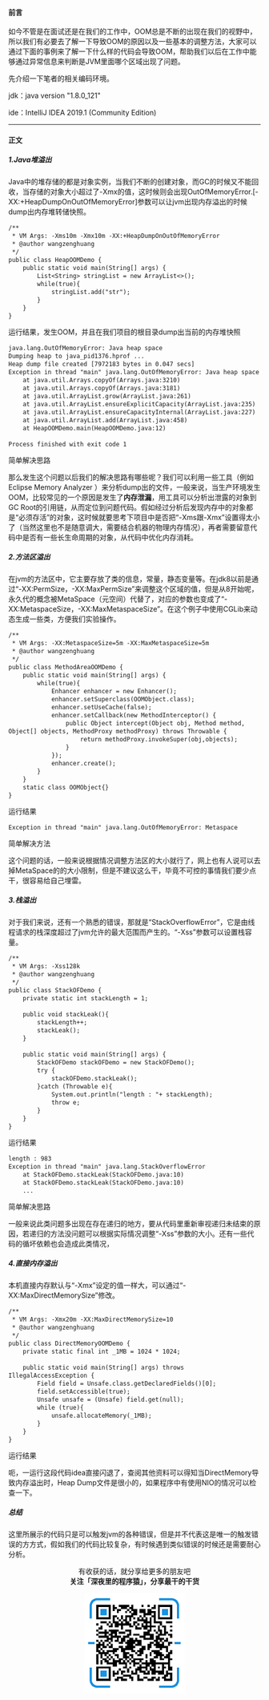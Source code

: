 #### 前言

如今不管是在面试还是在我们的工作中，OOM总是不断的出现在我们的视野中，所以我们有必要去了解一下导致OOM的原因以及一些基本的调整方法，大家可以通过下面的事例来了解一下什么样的代码会导致OOM，帮助我们以后在工作中能够通过异常信息来判断是JVM里面哪个区域出现了问题。

先介绍一下笔者的相关编码环境。

jdk：java version "1.8.0_121"

ide：IntelliJ IDEA 2019.1 (Community Edition)

---

#### 正文 

##### 1.Java堆溢出

Java中的堆存储的都是对象实例，当我们不断的创建对象，而GC的时候又不能回收，当存储的对象大小超过了-Xmx的值，这时候则会出现OutOfMemoryError.[-XX:+HeapDumpOnOutOfMemoryError]参数可以让jvm出现内存溢出的时候dump出内存堆转储快照。

```
/**
 * VM Args: -Xms10m -Xmx10m -XX:+HeapDumpOnOutOfMemoryError
 * @author wangzenghuang
 */
public class HeapOOMDemo {
    public static void main(String[] args) {
        List<String> stringList = new ArrayList<>();
        while(true){
            stringList.add("str");
        }
    }
}

```

运行结果，发生OOM，并且在我们项目的根目录dump出当前的内存堆快照

```
java.lang.OutOfMemoryError: Java heap space
Dumping heap to java_pid1376.hprof ...
Heap dump file created [7972183 bytes in 0.047 secs]
Exception in thread "main" java.lang.OutOfMemoryError: Java heap space
	at java.util.Arrays.copyOf(Arrays.java:3210)
	at java.util.Arrays.copyOf(Arrays.java:3181)
	at java.util.ArrayList.grow(ArrayList.java:261)
	at java.util.ArrayList.ensureExplicitCapacity(ArrayList.java:235)
	at java.util.ArrayList.ensureCapacityInternal(ArrayList.java:227)
	at java.util.ArrayList.add(ArrayList.java:458)
	at HeapOOMDemo.main(HeapOOMDemo.java:12)

Process finished with exit code 1
```

简单解决思路

那么发生这个问题以后我们的解决思路有哪些呢？我们可以利用一些工具（例如Eclipse Memory Analyzer
）来分析dump出的文件，一般来说，当生产环境发生OOM，比较常见的一个原因是发生了**内存泄漏**，用工具可以分析出泄露的对象到GC Root的引用链，从而定位到问题代码。假如经过分析后发现内存中的对象都是“必须存活”的对象，这时候就要思考下项目中是否把“-Xms跟-Xmx”设置得太小了（当然这里也不是随意调大，需要结合机器的物理内存情况），再者需要留意代码中是否有一些长生命周期的对象，从代码中优化内存消耗。

##### 2.方法区溢出

在jvm的方法区中，它主要存放了类的信息，常量，静态变量等。在jdk8以前是通过“-XX:PermSize，-XX:MaxPermSize”来调整这个区域的值，但是从8开始呢，永久代的概念被MetaSpace（元空间）代替了，对应的参数也变成了“-XX:MetaspaceSize，-XX:MaxMetaspaceSize”。在这个例子中使用CGLib来动态生成一些类，方便我们实验操作。

```
/**
 * VM Args: -XX:MetaspaceSize=5m -XX:MaxMetaspaceSize=5m
 * @author wangzenghuang
 */
public class MethodAreaOOMDemo {
    public static void main(String[] args) {
        while(true){
            Enhancer enhancer = new Enhancer();
            enhancer.setSuperclass(OOMObject.class);
            enhancer.setUseCache(false);
            enhancer.setCallback(new MethodInterceptor() {
                public Object intercept(Object obj, Method method, Object[] objects, MethodProxy methodProxy) throws Throwable {
                    return methodProxy.invokeSuper(obj,objects);
                }
            });
            enhancer.create();
        }
    }
    static class OOMObject{}
}
```

运行结果

```
Exception in thread "main" java.lang.OutOfMemoryError: Metaspace
```

简单解决方法

这个问题的话，一般来说根据情况调整方法区的大小就行了，网上也有人说可以去掉MetaSpace的的大小限制，但是不建议这么干，毕竟不可控的事情我们要少点干，很容易给自己埋雷。


##### 3.栈溢出

对于我们来说，还有一个熟悉的错误，那就是“StackOverflowError”，它是由线程请求的栈深度超过了jvm允许的最大范围而产生的。“-Xss”参数可以设置栈容量。


```
/**
 * VM Args: -Xss128k
 * @author wangzenghuang
 */
public class StackOFDemo {
    private static int stackLength = 1;

    public void stackLeak(){
        stackLength++;
        stackLeak();
    }

    public static void main(String[] args) {
        StackOFDemo stackOFDemo = new StackOFDemo();
        try {
            stackOFDemo.stackLeak();
        }catch (Throwable e){
            System.out.println("length : "+ stackLength);
            throw e;
        }
    }
}
```

运行结果

```
length : 983
Exception in thread "main" java.lang.StackOverflowError
	at StackOFDemo.stackLeak(StackOFDemo.java:10)
	at StackOFDemo.stackLeak(StackOFDemo.java:10)
    ...
```

简单解决思路

一般来说此类问题多出现在存在递归的地方，要从代码里重新审视递归未结束的原因，若递归的方法没问题可以根据实际情况调整“-Xss”参数的大小。还有一些代码的循坏依赖也会造成此类情况，

##### 4.直接内存溢出

本机直接内存默认与“-Xmx”设定的值一样大，可以通过“-XX:MaxDirectMemorySize”修改。

```
/**
 * VM Args: -Xmx20m -XX:MaxDirectMemorySize=10
 * @author wangzenghuang
 */
public class DirectMemoryOOMDemo {
    private static final int _1MB = 1024 * 1024;

    public static void main(String[] args) throws IllegalAccessException {
        Field field = Unsafe.class.getDeclaredFields()[0];
        field.setAccessible(true);
        Unsafe unsafe = (Unsafe) field.get(null);
        while (true){
            unsafe.allocateMemory(_1MB);
        }
    }
}

```

运行结果

呃，一运行这段代码idea直接闪退了，查阅其他资料可以得知当DirectMemory导致内存溢出时，Heap Dump文件是很小的，如果程序中有使用NIO的情况可以检查一下。

##### 总结 


这里所展示的代码只是可以触发jvm的各种错误，但是并不代表这是唯一的触发错误的方方式，假如我们的代码比较复杂，有时候遇到类似错误的时候还是需要耐心分析。

<p align="center">
有收获的话，就分享给更多的朋友吧<br/>
<b>关注「深夜里的程序猿」，分享最干的干货</b>
</p>
<p align="center">
<img src="/resource/qrcode.png" alt="Sample"  width="200" height="200">
</p>

